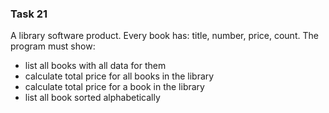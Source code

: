 ### Task 21
A library software product. Every book has: title, number, price, count. The program must show:
- list all books with all data for them
- calculate total price for all books in the library
- calculate total price for a book in the library
- list all book sorted alphabetically
